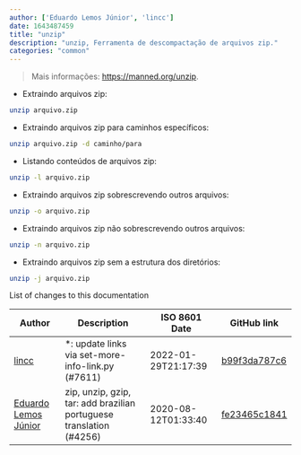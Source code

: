 ```yaml
---
author: ['Eduardo Lemos Júnior', 'lincc']
date: 1643487459
title: "unzip"
description: "unzip, Ferramenta de descompactação de arquivos zip."
categories: "common"
---
```

> Mais informações: <https://manned.org/unzip>.

- Extraindo arquivos zip:

```bash
unzip arquivo.zip
```

- Extraindo arquivos zip para caminhos específicos:

```bash
unzip arquivo.zip -d caminho/para
```

- Listando conteúdos de arquivos zip:

```bash
unzip -l arquivo.zip
```

- Extraindo arquivos zip sobrescrevendo outros arquivos:

```bash
unzip -o arquivo.zip
```

- Extraindo arquivos zip não sobrescrevendo outros arquivos:

```bash
unzip -n arquivo.zip
```

- Extraindo arquivos zip sem a estrutura dos diretórios:

```bash
unzip -j arquivo.zip
```
List of changes to this documentation


Author | Description | ISO 8601 Date | GitHub link
------|-----|-----|-----
[lincc](mailto:46962923+blueskyson@users.noreply.github.com) | *: update links via set-more-info-link.py (#7611) | 2022-01-29T21:17:39 | [b99f3da787c6](https://github.com/tldr-pages/tldr/commit/b99f3da787c6f43a545b9cb5ebd8265b1367fbc4)
[Eduardo Lemos Júnior](mailto:elemosjr@gmail.com) | zip, unzip, gzip, tar: add brazilian portuguese translation (#4256) | 2020-08-12T01:33:40 | [fe23465c1841](https://github.com/tldr-pages/tldr/commit/fe23465c1841fae17b27eefa0c39a429236153cf)

